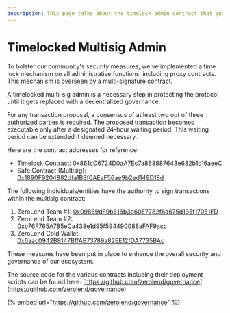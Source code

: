 ```yaml
---
description: This page talks about the timelock admin contract that governs ZeroLend
---
```


# Timelocked Multisig Admin

To bolster our community's security measures, we've implemented a time lock mechanism on all administrative functions, including proxy contracts. This mechanism is overseen by a multi-signature contract.

A timelocked multi-sig admin is a necessary step in protecting the protocol until it gets replaced with a decentralized governance.

For any transaction proposal, a consensus of at least two out of three authorized parties is required. The proposed transaction becomes executable only after a designated 24-hour waiting period. This waiting period can be extended if deemed necessary.

Here are the contract addresses for reference:

* Timelock Contract: [0x861cC6724D0aA7Ec7a868887643e682b1c16aeeC](https://explorer.zksync.io/address/0x861cC6724D0aA7Ec7a868887643e682b1c16aeeC)
* Safe Contract (Multisig): [0x1890F9204882dfa1B8f0AEaF56ae9b2ed149D18d](https://app.safe.global/transactions/history?safe=zksync:0x1890F9204882dfa1B8f0AEaF56ae9b2ed149D18d)

The following individuals/entities have the authority to sign transactions within the multisig contract:

1. ZeroLend Team #1: [0x09869dF9b616b3e60E7782f6a675d135f17051FD](https://explorer.zksync.io/address/0x09869df9b616b3e60e7782f6a675d135f17051fd)
2. ZeroLend Team #2: [0xb76F765A785eCa438e1d95f594490088aFAF9acc](https://explorer.zksync.io/address/0xb76F765A785eCa438e1d95f594490088aFAF9acc)
3. ZeroLend Cold Wallet: [0x6aac0942B8147BffAB73789a82EE12fDA7735BAc](https://explorer.zksync.io/address/0x6aac0942b8147bffab73789a82ee12fda7735bac)

These measures have been put in place to enhance the overall security and governance of our ecosystem.

The source code for the various contracts including their deployment scripts can be found here: [https://github.com/zerolend/governance](https://github.com/zerolend/governance)

{% embed url="https://github.com/zerolend/governance" %}
